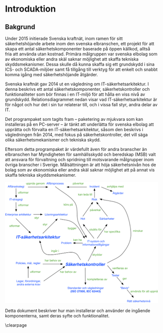 # Introduktion

## Bakgrund
Under 2015 initierade Svenska kraftnät, inom ramen för sitt säkerhetshöjande arbete inom den svenska elbranschen, ett projekt för att skapa ett antal säkerhetskomponenter baserade på öppen källkod, alltså fria att använda utan kostnad. Primära målgruppen var svenska elbolag som av ekonomiska eller andra skäl saknar möjlighet att skaffa tekniska skyddsmekanismer. Dessa skulle då kunna skaffa sig ett grundskydd i sina ICS- och SCADA-miljöer samt få tillgång till verktyg för att enkelt och snabbt komma igång med säkerhetshöjande åtgärder.

Svenska kraftnät gav 2014 ut en vägledning om IT-säkerhetsarkitektur. I denna beskrivs ett antal säkerhetskomponenter, säkerhetskontroller och funktionaliteter som bör finnas i en IT-miljö för att hålla en viss nivå av grundskydd. Relationsdiagrammet nedan visar vad IT-säkerhetsarkitektur är för något och hur det i sin tur relaterar till, och i vissa fall styr, andra delar av IT.

Det programpaket som tagits fram – paketering av mjukvara som kan installeras på en PC-server – är tänkt att underlätta för svenska elbolag att upprätta och förvalta en IT-säkerhetsarkitektur, såsom den beskrivs i vägledningen från 2014, med fokus på säkerhetskontroller, det vill säga olika säkerhetsmekanismer och tekniska skydd.

Eftersom detta programpaket är värdefullt även för andra branscher än elbranschen har Myndigheten för samhällsskydd och beredskap (MSB) valt att ansvara för förvaltning och spridning till motsvarande målgrupper inom övriga branscher i Sverige. Målsättningen är att höja säkerhetsnivån hos de bolag som av ekonomiska eller andra skäl saknar möjlighet att på annat vis skaffa tekniska skyddsmekanismer.

![Relationsdiagram mellan olika viktiga begrepp](images/itsecarch-metamodell.png "Relationsdiagram mellan olika viktiga begrepp.")

Detta dokument beskriver hur man installerar och använder de ingående komponenterna, samt deras syfte och funktionalitet.

\clearpage
